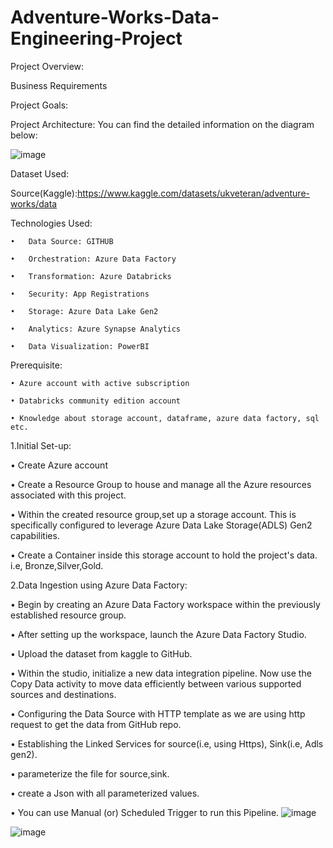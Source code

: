 # Adventure-Works-Data-Engineering-Project

Project Overview:

Business Requirements

Project Goals:


Project Architecture:
You can find the detailed information on the diagram below:

![image](https://github.com/user-attachments/assets/4778f411-3a0e-4e00-a863-69de45489d6b)


Dataset Used:

Source(Kaggle):https://www.kaggle.com/datasets/ukveteran/adventure-works/data

Technologies Used:

    •	Data Source: GITHUB
    
    •	Orchestration: Azure Data Factory
    
    •	Transformation: Azure Databricks
    
    •	Security: App Registrations
    
    •	Storage: Azure Data Lake Gen2
    
    •	Analytics: Azure Synapse Analytics
    
    •	Data Visualization: PowerBI



Prerequisite:

    • Azure account with active subscription
    
    • Databricks community edition account
    
    • Knowledge about storage account, dataframe, azure data factory, sql etc.
  

1.Initial Set-up:

  • Create Azure account
  
  • Create a Resource Group to house and manage all the Azure resources associated with this project.
  
  • Within the created resource group,set up a storage account. This is specifically configured to leverage Azure Data Lake Storage(ADLS) Gen2 capabilities.
  
  • Create a Container inside this storage account to hold the project's data. i.e, Bronze,Silver,Gold.


2.Data Ingestion using Azure Data Factory:

  • Begin by creating an Azure Data Factory workspace within the previously established resource group.
  
  • After setting up the workspace, launch the Azure Data Factory Studio.
  
  • Upload the dataset from kaggle to GitHub.
  
  • Within the studio, initialize a new data integration pipeline. Now use the Copy Data activity to move data efficiently between various supported sources and destinations.
  
  • Configuring the Data Source with HTTP template as we are using http request to get the data from GitHub repo.
  
  • Establishing the Linked Services for source(i.e, using Https), Sink(i.e, Adls gen2).
  
  •  parameterize the file for source,sink.
  
  • create a Json with all parameterized values.
  
  • You can use Manual (or) Scheduled Trigger to run this Pipeline.
  ![image](https://github.com/user-attachments/assets/abbe3b0f-417c-45c5-94d2-b874a4da9667)
  
  ![image](https://github.com/user-attachments/assets/8f2bed68-222d-45b5-ac6b-f5198549f4c5)





































